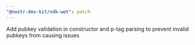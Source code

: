 ```yaml
---
"@nostr-dev-kit/ndk-wot": patch
---
```


Add pubkey validation in constructor and p-tag parsing to prevent invalid pubkeys from causing issues
